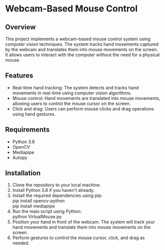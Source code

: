 # Webcam-Based Mouse Control

## Overview
This project implements a webcam-based mouse control system using computer vision techniques. The system tracks hand movements captured by the webcam and translates them into mouse movements on the screen. It allows users to interact with the computer without the need for a physical mouse.

## Features
- Real-time hand tracking: The system detects and tracks hand movements in real-time using computer vision algorithms.
- Mouse control: Hand movements are translated into mouse movements, allowing users to control the mouse cursor on the screen.
- Click and drag: Users can perform mouse clicks and drag operations using hand gestures.

## Requirements
- Python 3.8
- OpenCV
- Mediapipe
- Autopy

## Installation
1. Clone the repository to your local machine.
2. Install Python 3.8 if you haven't already.
3. Install the required dependencies using pip:  
      pip install opencv-python   
      pip install mediapipe  
4. Run the main script using Python:  
      python VirtualMouse.py  
6. Position your hand in front of the webcam. The system will track your hand movements and translate them into mouse movements on the screen.
7. Perform gestures to control the mouse cursor, click, and drag as needed.
